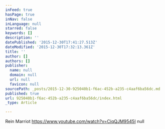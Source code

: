 ```yaml
---
inFeed: true
hasPage: true
inNav: false
inLanguage: null
starred: false
keywords: []
description: ''
datePublished: '2015-12-30T17:41:27.513Z'
dateModified: '2015-12-30T17:32:13.361Z'
title: ''
author: []
authors: []
publisher:
  name: null
  domain: null
  url: null
  favicon: null
sourcePath: _posts/2015-12-30-925040b1-f6ac-452b-a235-c4aaf6ba56dc.md
published: true
url: 925040b1-f6ac-452b-a235-c4aaf6ba56dc/index.html
_type: Article

---
```

Rein Marriot https://www.youtube.com/watch?v=CiqQJM9545I  null